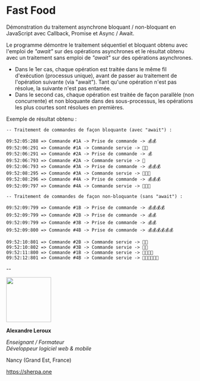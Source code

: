 # Fast Food

Démonstration du traitement asynchrone bloquant / non-bloquant en JavaScript avec Callback, Promise et Async / Await.

Le programme démontre le traitement séquentiel et bloquant obtenu avec l'emploi de _"await"_ sur des opérations asynchrones et le résultat obtenu avec un traitement sans emploi de _"await"_ sur des opérations asynchrones.

- Dans le 1er cas, chaque opération est traitée dans le même fil d'exécution (processus unique), avant de passer au traitement de l'opération suivante (via "await"). Tant qu'une opération n'est pas résolue, la suivante n'est pas entamée.
- Dans le second cas, chaque opération est traitée de façon parallèle (non concurrente) et non bloquante dans des sous-processus, les opérations les plus courtes sont résolues en premières.

Exemple de résultat obtenu :
```
-- Traitement de commandes de façon bloquante (avec "await") :

09:52:05:288 => Commande #1A -> Prise de commande -> 💰💰
09:52:06:291 => Commande #1A -> Commande servie -> 🍔🍔
09:52:06:291 => Commande #2A -> Prise de commande -> 💰
09:52:06:793 => Commande #2A -> Commande servie -> 🍔
09:52:06:793 => Commande #3A -> Prise de commande -> 💰💰💰
09:52:08:295 => Commande #3A -> Commande servie -> 🍔🍔🍔
09:52:08:296 => Commande #4A -> Prise de commande -> 💰💰💰
09:52:09:797 => Commande #4A -> Commande servie -> 🍔🍔🍔

-- Traitement de commandes de façon non-bloquante (sans "await") :

09:52:09:799 => Commande #1B -> Prise de commande -> 💰💰💰💰
09:52:09:799 => Commande #2B -> Prise de commande -> 💰💰
09:52:09:799 => Commande #3B -> Prise de commande -> 💰💰
09:52:09:800 => Commande #4B -> Prise de commande -> 💰💰💰💰💰💰

09:52:10:801 => Commande #2B -> Commande servie -> 🍔🍔
09:52:10:802 => Commande #3B -> Commande servie -> 🍔🍔
09:52:11:800 => Commande #1B -> Commande servie -> 🍔🍔🍔🍔
09:52:12:801 => Commande #4B -> Commande servie -> 🍔🍔🍔🍔🍔🍔
```
--

<img src="https://sherpa.one/images/sherpa-logotype.png" width="120px">

__Alexandre Leroux__

_Enseignant / Formateur_<br>
_Développeur logiciel web & mobile_

Nancy (Grand Est, France)

https://sherpa.one

